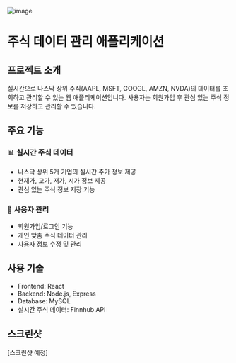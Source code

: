 ![image](https://github.com/user-attachments/assets/4134938c-f529-40c7-ab81-0dddd497bb74)

# 주식 데이터 관리 애플리케이션

## 프로젝트 소개
실시간으로 나스닥 상위 주식(AAPL, MSFT, GOOGL, AMZN, NVDA)의 데이터를 조회하고 관리할 수 있는 웹 애플리케이션입니다. 
사용자는 회원가입 후 관심 있는 주식 정보를 저장하고 관리할 수 있습니다.

## 주요 기능

### 📊 실시간 주식 데이터
- 나스닥 상위 5개 기업의 실시간 주가 정보 제공
- 현재가, 고가, 저가, 시가 정보 제공
- 관심 있는 주식 정보 저장 기능

### 👥 사용자 관리
- 회원가입/로그인 기능
- 개인 맞춤 주식 데이터 관리
- 사용자 정보 수정 및 관리

## 사용 기술
- Frontend: React
- Backend: Node.js, Express
- Database: MySQL
- 실시간 주식 데이터: Finnhub API

## 스크린샷
[스크린샷 예정]
